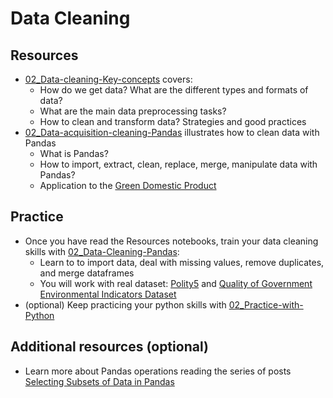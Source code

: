 # Data Cleaning

## Resources

- [02_Data-cleaning-Key-concepts](https://github.com/edoardochiarotti/class_datascience/blob/main/2023/02_Data-Cleaning/Resources/02_Data-cleaning-Key-concepts.ipynb) covers:
	- How do we get data? What are the different types and formats of data?
	- What are the main data preprocessing tasks?
	- How to clean and transform data? Strategies and good practices 
- [02_Data-acquisition-cleaning-Pandas](https://github.com/edoardochiarotti/class_datascience/blob/main/2023/02_Data-Cleaning/Resources/02_Data-acquisition-cleaning-Panda.ipynb) illustrates how to clean data with Pandas
	- What is Pandas?
	- How to import, extract, clean, replace, merge, manipulate data with Pandas?
	- Application to the [Green Domestic Product](https://e4s.center/resources/reports/green-domestic-product/)

## Practice

- Once you have read the Resources notebooks, train your data cleaning skills with [02_Data-Cleaning-Pandas](https://github.com/edoardochiarotti/class_datascience/blob/main/2023/02_Data-Cleaning/Practice/02_Data-Cleaning-Pandas.ipynb):
	- Learn to to import data, deal with missing values, remove duplicates, and merge dataframes
	- You will work with real dataset: [Polity5](https://www.systemicpeace.org/inscrdata.html) and [Quality of Government Environmental Indicators Dataset](https://www.gu.se/en/quality-government/qog-data/data-downloads/environmental-indicators-dataset)
- (optional) Keep practicing your python skills with [02_Practice-with-Python](https://github.com/edoardochiarotti/class_datascience/blob/main/2023/02_Data-Cleaning/Practice/02_Practice-with-Python.ipynb)


## Additional resources (optional)

- Learn more about Pandas operations reading the series of posts [Selecting Subsets of Data in Pandas](https://medium.com/dunder-data/selecting-subsets-of-data-in-pandas-6fcd0170be9c)



